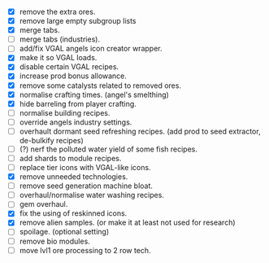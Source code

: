 -   [x] remove the extra ores.
-   [x] remove large empty subgroup lists
-   [x] merge tabs.
-   [ ] merge tabs (industries).
-   [ ] add/fix VGAL angels icon creator wrapper.
-   [x] make it so VGAL loads.
-   [x] disable certain VGAL recipes.
-   [x] increase prod bonus allowance.
-   [x] remove some catalysts related to removed ores.
-   [x] normalise crafting times. (angel's smelthing)
-   [x] hide barreling from player crafting.
-   [ ] normalise building recipes.
-   [ ] override angels industry settings.
-   [ ] overhault dormant seed refreshing recipes. (add prod to seed extractor, de-bulkify recipes)
-   [ ] (?) nerf the polluted water yield of some fish recipes.
-   [ ] add shards to module recipes.
-   [ ] replace tier icons with VGAL-like icons.
-   [x] remove unneeded technologies.
-   [ ] remove seed generation machine bloat.
-   [ ] overhaul/normalise water washing recipes.
-   [ ] gem overhaul.
-   [x] fix the using of reskinned icons.
-   [x] remove alien samples. (or make it at least not used for research)
-   [ ] spoilage. (optional setting)
-   [ ] remove bio modules.
-   [ ] move lvl1 ore processing to 2 row tech.
